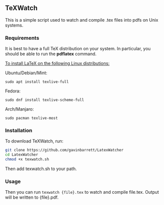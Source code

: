 ## TeXWatch

This is a simple script used to watch and compile .tex files into pdfs on Unix systems.

### **Requirements**

It is best to have a full TeX distribution on your system. In particular, you should be able to run the **pdflatex** command.

<u>To install LaTeX on the following Linux distributions:</u>

Ubuntu/Debian/Mint: 

`sudo apt install texlive-full`

Fedora: 

`sudo dnf install texlive-scheme-full`

Arch/Manjaro:

`sudo pacman texlive-most`

### **Installation**

To download TeXWatch, run:
```bash
git clone https://github.com/gavinbarrett/LatexWatcher
cd LatexWatcher
chmod +x texwatch.sh
```

Then add texwatch.sh to your path.

### **Usage**

Then you can run `texwatch {file}.tex` to watch and compile file.tex. Output will be written to {file}.pdf.

